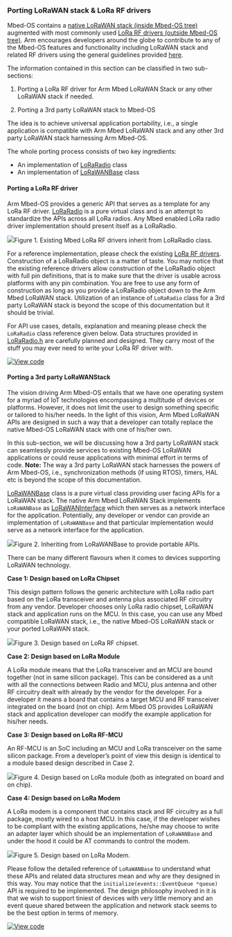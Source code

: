 ### Porting LoRaWAN stack & LoRa RF drivers

Mbed-OS contains a [native LoRaWAN stack (inside Mbed-OS tree)](https://github.com/ARMmbed/mbed-os/tree/master/features/lorawan) augmented with most commonly used [LoRa RF drivers (outside Mbed-OS tree)](https://github.com/ARMmbed/mbed-semtech-lora-rf-drivers). Arm encourages developers around the globe to contribute to any of the Mbed-OS features and functionality including LoRaWAN stack and related RF drivers using the general guidelines provided [here](https://os.mbed.com/docs/v5.8/reference/guidelines.html). 

The information contained in this section can be classified in two sub-sections:

1. Porting a LoRa RF driver for Arm Mbed LoRaWAN Stack or any other LoRaWAN stack if needed.

2. Porting a 3rd party LoRaWAN stack to Mbed-OS 

The idea is to achieve universal application portability, i.e., a single application is compatible with Arm Mbed LoRaWAN stack and any other 3rd party LoRaWAN stack harnessing Arm Mbed-OS. 

The whole porting process consists of two key ingredients:

* An implementation of [LoRaRadio](https://github.com/ARMmbed/mbed-os/blob/master/features/lorawan/LoRaRadio.h) class
* An implementation of [LoRaWANBase](https://github.com/ARMmbed/mbed-os/blob/master/features/lorawan/LoRaWANBase.h) class

#### Porting a LoRa RF driver 

Arm Mbed-OS provides a generic API that serves as a template for any LoRa RF driver. [LoRaRadio](https://github.com/ARMmbed/mbed-os/blob/master/features/lorawan/LoRaRadio.h) is a pure virtual class and is an attempt to standardize the APIs across all LoRa radios. Any Mbed enabled LoRa radio driver implementation should present itself as a LoRaRadio. 

<span class="images">![](https://s3-us-west-2.amazonaws.com/mbed-os-docs-images/lora_radio_inherit.png)<span>Figure 1. Existing Mbed LoRa RF drivers inherit from LoRaRadio class.</span></span>

For a reference implementation, please check the existing [LoRa RF drivers](https://github.com/ARMmbed/mbed-semtech-lora-rf-drivers). Construction of a LoRaRadio object is a matter of taste. You may notice that the existing reference drivers allow construction of the LoRaRadio object with full pin definitions, that is to make sure that the driver is usable across platforms with any pin combination. You are free to use any form of construction as long as you provide a LoRaRadio object down to the Arm Mbed LoRaWAN stack. Utilization of an instance of `LoRaRadio` class for a 3rd party LoRaWAN stack is beyond the scope of this documentation but it should be trivial. 

For API use cases, details, explanation and meaning please check the `LoRaRadio` class reference given below. Data structures provided in [LoRaRadio.h](https://github.com/ARMmbed/mbed-os/blob/master/features/lorawan/LoRaRadio.h) are carefully planned and designed. They carry most of the stuff you may ever need to write your LoRa RF driver with.
  

[![View code](https://www.mbed.com/embed/?type=library)](http://os-doc-builder.test.mbed.com/docs/development/mbed-os-api-doxy/class_lo_ra_radio.html)

#### Porting a 3rd party LoRaWANStack 

The vision driving Arm Mbed-OS entails that we have one operating system for a myriad of IoT technologies encompassing a multitude of devices or platforms. However, it does not limit the user to design something specific or tailored to his/her needs. In the light of this vision, Arm Mbed LoRaWAN APIs are designed in such a way that a developer can totally replace the native Mbed-OS LoRaWAN stack with one of his/her own. 

In this sub-section, we will be discussing how a 3rd party LoRaWAN stack can seamlessly provide services to existing Mbed-OS LoRaWAN applications or could reuse applications with minimal effort in terms of code. 
<span class="notes">**Note:** The way a 3rd party LoRaWAN stack harnesses the powers of Arm Mbed-OS, i.e., synchronization methods (if using RTOS), timers, HAL etc is beyond the scope of this documentation.</span>

[LoRaWANBase](https://github.com/ARMmbed/mbed-os/blob/master/features/lorawan/LoRaWANBase.h) class is a pure virtual class providing user facing APIs for a LoRaWAN stack.
The native Arm Mbed LoRaWAN Stack implements `LoRaWANBase` as [LoRaWANInterface](https://github.com/ARMmbed/mbed-os/blob/master/features/lorawan/LoRaWANInterface.h) which then serves as a network interface for the application. Potentially, any developer or vendor can provide an implementation of `LoRaWANBase` and that particular implementation would serve as a network interface for the application. 

<span class="images">![](https://s3-us-west-2.amazonaws.com/mbed-os-docs-images/lora_base.png)<span>Figure 2. Inheriting from LoRaWANBase to provide portable APIs.</span></span>

There can be many different flavours when it comes to devices supporting LoRaWAN technology. 

**Case 1: Design based on LoRa Chipset**

This design pattern follows the generic architecture with LoRa radio part based on the LoRa transceiver and antenna plus associated RF circuitry from any vendor. Developer chooses only LoRa radio chipset, LoRaWAN stack and application runs on the MCU. In this case, you can use any Mbed compatible LoRaWAN stack, i.e., the native Mbed-OS LoRaWAN stack or your ported LoRaWAN stack.    

<span class="images">![](https://s3-us-west-2.amazonaws.com/mbed-os-docs-images/lora_radio_chipset.png)<span>Figure 3. Design based on LoRa RF chipset.</span></span>

**Case 2: Design based on LoRa Module**

A LoRa module means that the LoRa transceiver and an MCU  are bound together (not in same silicon package). This can be considered as a unit with all the connections between Radio and MCU, plus antenna and other RF circuitry dealt with already by the vendor for the developer. For a developer it means a board that contains a target MCU and RF transceiver integrated on the board (not on chip). Arm Mbed OS provides LoRaWAN stack and application developer can modify the example application for his/her needs.

**Case 3: Design based on LoRa RF-MCU**

An RF-MCU is an SoC including an MCU and LoRa transceiver on the same silicon package. From a developer’s point of view this design is identical to a module based design described in Case 2.

<span class="images">![](https://s3-us-west-2.amazonaws.com/mbed-os-docs-images/lora_module.png)<span>Figure 4. Design based on LoRa module (both as integrated on board and on chip).</span></span>


**Case 4: Design based on LoRa Modem**

A LoRa modem is a component that contains stack and RF circuitry as a full package, mostly wired to a host MCU. In this case, if the developer wishes to be compliant with the existing applications, he/she may choose to write an adapter layer which should be an implementation of `LoRaWANBase` and under the hood it could be AT commands to control the modem.    

<span class="images">![](https://s3-us-west-2.amazonaws.com/mbed-os-docs-images/lora_modem.png)<span>Figure 5. Design based on LoRa Modem.</span></span>

Please follow the detailed reference of `LoRaWANBase` to understand what these APIs and related data structures mean and why are they designed in this way. 
You may notice that the `initialize(events::EventQueue *queue)` API is required to be implemented. The design philosophy involved in it is that we wish to support tiniest of devices with very little memory and an event queue shared between the application and network stack seems to be the best option in terms of memory. 

[![View code](https://www.mbed.com/embed/?type=library)](http://os-doc-builder.test.mbed.com/docs/development/mbed-os-api-doxy/class_lo_ra_w_a_n_base.html)